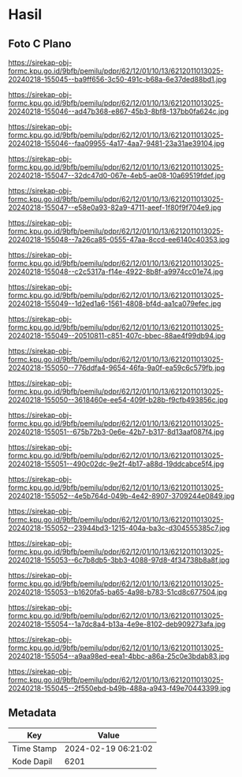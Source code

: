 # Hasil

## Foto C Plano

https://sirekap-obj-formc.kpu.go.id/9bfb/pemilu/pdpr/62/12/01/10/13/6212011013025-20240218-155045--ba9ff656-3c50-491c-b68a-6e37ded88bd1.jpg

https://sirekap-obj-formc.kpu.go.id/9bfb/pemilu/pdpr/62/12/01/10/13/6212011013025-20240218-155046--ad47b368-e867-45b3-8bf8-137bb0fa624c.jpg

https://sirekap-obj-formc.kpu.go.id/9bfb/pemilu/pdpr/62/12/01/10/13/6212011013025-20240218-155046--faa09955-4a17-4aa7-9481-23a31ae39104.jpg

https://sirekap-obj-formc.kpu.go.id/9bfb/pemilu/pdpr/62/12/01/10/13/6212011013025-20240218-155047--32dc47d0-067e-4eb5-ae08-10a69519fdef.jpg

https://sirekap-obj-formc.kpu.go.id/9bfb/pemilu/pdpr/62/12/01/10/13/6212011013025-20240218-155047--e58e0a93-82a9-4711-aeef-1f80f9f704e9.jpg

https://sirekap-obj-formc.kpu.go.id/9bfb/pemilu/pdpr/62/12/01/10/13/6212011013025-20240218-155048--7a26ca85-0555-47aa-8ccd-ee6140c40353.jpg

https://sirekap-obj-formc.kpu.go.id/9bfb/pemilu/pdpr/62/12/01/10/13/6212011013025-20240218-155048--c2c5317a-f14e-4922-8b8f-a9974cc01e74.jpg

https://sirekap-obj-formc.kpu.go.id/9bfb/pemilu/pdpr/62/12/01/10/13/6212011013025-20240218-155049--1d2ed1a6-1561-4808-bf4d-aa1ca079efec.jpg

https://sirekap-obj-formc.kpu.go.id/9bfb/pemilu/pdpr/62/12/01/10/13/6212011013025-20240218-155049--20510811-c851-407c-bbec-88ae4f99db94.jpg

https://sirekap-obj-formc.kpu.go.id/9bfb/pemilu/pdpr/62/12/01/10/13/6212011013025-20240218-155050--776ddfa4-9654-46fa-9a0f-ea59c6c579fb.jpg

https://sirekap-obj-formc.kpu.go.id/9bfb/pemilu/pdpr/62/12/01/10/13/6212011013025-20240218-155050--3618460e-ee54-409f-b28b-f9cfb493856c.jpg

https://sirekap-obj-formc.kpu.go.id/9bfb/pemilu/pdpr/62/12/01/10/13/6212011013025-20240218-155051--675b72b3-0e6e-42b7-b317-8d13aaf087f4.jpg

https://sirekap-obj-formc.kpu.go.id/9bfb/pemilu/pdpr/62/12/01/10/13/6212011013025-20240218-155051--490c02dc-9e2f-4b17-a88d-19ddcabce5f4.jpg

https://sirekap-obj-formc.kpu.go.id/9bfb/pemilu/pdpr/62/12/01/10/13/6212011013025-20240218-155052--4e5b764d-049b-4e42-8907-3709244e0849.jpg

https://sirekap-obj-formc.kpu.go.id/9bfb/pemilu/pdpr/62/12/01/10/13/6212011013025-20240218-155052--23944bd3-1215-404a-ba3c-d304555385c7.jpg

https://sirekap-obj-formc.kpu.go.id/9bfb/pemilu/pdpr/62/12/01/10/13/6212011013025-20240218-155053--6c7b8db5-3bb3-4088-97d8-4f34738b8a8f.jpg

https://sirekap-obj-formc.kpu.go.id/9bfb/pemilu/pdpr/62/12/01/10/13/6212011013025-20240218-155053--b1620fa5-ba65-4a98-b783-51cd8c677504.jpg

https://sirekap-obj-formc.kpu.go.id/9bfb/pemilu/pdpr/62/12/01/10/13/6212011013025-20240218-155054--1a7dc8a4-b13a-4e9e-8102-deb909273afa.jpg

https://sirekap-obj-formc.kpu.go.id/9bfb/pemilu/pdpr/62/12/01/10/13/6212011013025-20240218-155054--a9aa98ed-eea1-4bbc-a86a-25c0e3bdab83.jpg

https://sirekap-obj-formc.kpu.go.id/9bfb/pemilu/pdpr/62/12/01/10/13/6212011013025-20240218-155045--2f550ebd-b49b-488a-a943-f49e70443399.jpg


## Metadata

| Key        | Value               |
| ---------- | ------------------- |
| Time Stamp | 2024-02-19 06:21:02 |
| Kode Dapil | 6201                |



